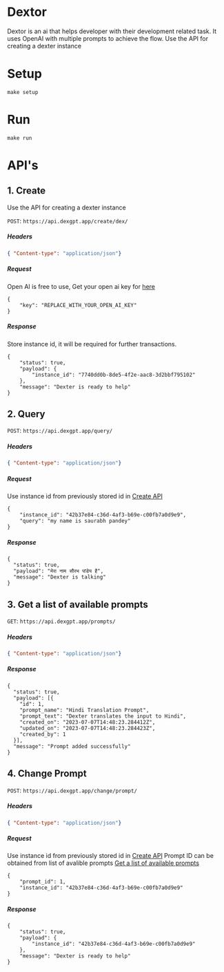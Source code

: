 # Dextor

Dextor is an ai that helps developer with their development related task. It uses OpenAI with multiple prompts to achieve the flow.
Use the API for creating a dexter instance
# Setup

```shell
make setup
```

# Run

```shell
make run
```

# API's

## 1. Create

Use the API for creating a dexter instance 

`POST`: `https://api.dexgpt.app/create/dex/`

##### Headers

```json
{ "Content-type": "application/json"}
```

##### Request

Open AI is free to use, Get your open ai key for [here](https://platform.openai.com/account/api-keys) 

```
{
    "key": "REPLACE_WITH_YOUR_OPEN_AI_KEY"
}
```

##### Response

Store instance id, it will be required for further transactions.

```
{
    "status": true,
    "payload": {
        "instance_id": "7740dd0b-8de5-4f2e-aac8-3d2bbf795102"
    },
    "message": "Dexter is ready to help"
}
```

## 2. Query

`POST`: `https://api.dexgpt.app/query/`

##### Headers

```json
{ "Content-type": "application/json"}
```

##### Request

Use instance id from previously stored id in [Create API](#create-api)

```
{
    "instance_id": "42b37e84-c36d-4af3-b69e-c00fb7a0d9e9",
    "query": "my name is saurabh pandey"
}
```

##### Response

```
{
  "status": true,
  "payload": "मेरा नाम सौरभ पांडेय है",
  "message": "Dexter is talking"
}
```

## 3. Get a list of available prompts

`GET`: `https://api.dexgpt.app/prompts/`

##### Headers

```json
{ "Content-type": "application/json"}
```

##### Response

```
{
  "status": true,
  "payload": [{
    "id": 1,
    "prompt_name": "Hindi Translation Prompt",
    "prompt_text": "Dexter translates the input to Hindi",
    "created_on": "2023-07-07T14:48:23.284412Z",
    "updated_on": "2023-07-07T14:48:23.284423Z",
    "created_by": 1
  }],
  "message": "Prompt added successfully"
}
```

## 4. Change Prompt

`POST`: `https://api.dexgpt.app/change/prompt/`

##### Headers

```json
{ "Content-type": "application/json"}
```

##### Request

Use instance id from previously stored id in [Create API](#create-api)
Prompt ID can be obtained from list of avalible prompts [Get a list of available prompts]()

```
{
    "prompt_id": 1,
    "instance_id": "42b37e84-c36d-4af3-b69e-c00fb7a0d9e9"
}
```

##### Response

```
{
    "status": true,
    "payload": {
        "instance_id": "42b37e84-c36d-4af3-b69e-c00fb7a0d9e9"
    },
    "message": "Dexter is ready to help"
}
```

